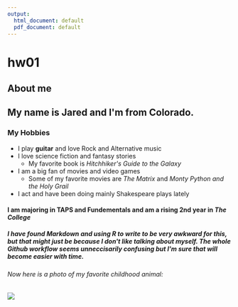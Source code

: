 ```yaml
---
output:
  html_document: default
  pdf_document: default
---
```

# hw01
## About me
## My name is Jared and I'm from Colorado. 
### My Hobbies
* I play **guitar** and love Rock and Alternative music
* I love science fiction and fantasy stories
  + My favorite book is *Hitchhiker's Guide to the Galaxy*
* I am a big fan of movies and video games
  + Some of my favorite movies are *The Matrix* and *Monty Python and the Holy Grail*
* I act and have been doing mainly Shakespeare plays lately

#### I am majoring in TAPS and Fundementals and am a rising 2nd year in *The College*
##### I have found Markdown and using R to write to be very awkward for this, but that might just be because I don't like talking about myself. The whole Github workflow seems unneccisarily confusing but I'm sure that will become easier with time. 
###### Now here is a photo of my favorite childhood animal:
![](https://avatars0.githubusercontent.com/u/52172279?s=400&u=a41364272ffae92a65c64c38bfdee1736db9500f&v=4)


